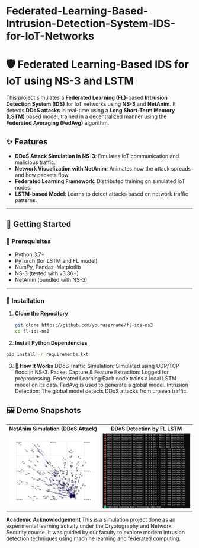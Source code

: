 # Federated-Learning-Based-Intrusion-Detection-System-IDS-for-IoT-Networks
# 🛡️ Federated Learning-Based IDS for IoT using NS-3 and LSTM

This project simulates a **Federated Learning (FL)**-based **Intrusion Detection System (IDS)** for IoT networks using **NS-3** and **NetAnim**. It detects **DDoS attacks** in real-time using a **Long Short-Term Memory (LSTM)** based model, trained in a decentralized manner using the **Federated Averaging (FedAvg)** algorithm.

## ✨ Features
- **DDoS Attack Simulation in NS-3**: Emulates IoT communication and malicious traffic.
- **Network Visualization with NetAnim**: Animates how the attack spreads and how packets flow.
- **Federated Learning Framework**: Distributed training on simulated IoT nodes.
- **LSTM-based Model**: Learns to detect attacks based on network traffic patterns.

---

## 🚀 Getting Started

### 🧰 Prerequisites
- Python 3.7+
- PyTorch (for LSTM and FL model)
- NumPy, Pandas, Matplotlib
- NS-3 (tested with v3.36+)
- NetAnim (bundled with NS-3)

---

### 🔧 Installation

1. **Clone the Repository**
   ```bash
   git clone https://github.com/yourusername/fl-ids-ns3
   cd fl-ids-ns3
   
2. **Install Python Dependencies**
  ```bash
  pip install -r requirements.txt
```

3. **🧠 How It Works**
  DDoS Traffic Simulation: Simulated using UDP/TCP flood in NS-3.
  Packet Capture & Feature Extraction: Logged for preprocessing.
  Federated Learning:Each node trains a local LSTM model on its data. FedAvg is used to generate a global model.
  Intrusion Detection: The global model detects DDoS attacks from unseen traffic.

## 🖼️ Demo Snapshots

<table>
  <tr>
    <td align="center"><strong>NetAnim Simulation (DDoS Attack)</strong></td>
    <td align="center"><strong>DDoS Detection by FL LSTM</strong></td>
  </tr>
  <tr>
    <td><img src="netanim_output.jpg" alt="NetAnim Screenshot" width="400"/></td>
    <td><img src="ddos_detected_plot.jpg" alt="Detection Output" width="400"/></td>
  </tr>
</table>


**Academic Acknowledgement**
This is a simulation project done as an experimental learning activity under the Cryptography and Network Security course. It was guided by our faculty to explore modern intrusion detection techniques using machine learning and federated computing.


  
